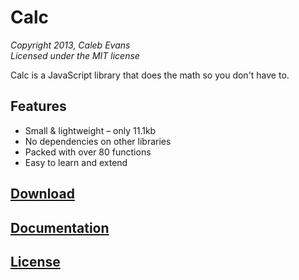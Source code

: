# Calc  
*Copyright 2013, Caleb Evans*  
*Licensed under the MIT license*  

Calc is a JavaScript library that does the math so you don't have to.

## Features

* Small & lightweight – only 11.1kb
* No dependencies on other libraries
* Packed with over 80 functions
* Easy to learn and extend

## [Download](http://calebevans.me/projects/calc/download.html)

## [Documentation](http://calebevans.me/projects/calc/docs.html)

## [License](https://github.com/caleb531/calc/blob/master/license.txt)